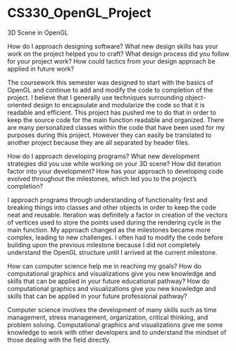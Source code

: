 # CS330_OpenGL_Project
3D Scene in OpenGL


How do I approach designing software?
What new design skills has your work on the project helped you to craft?
What design process did you follow for your project work?
How could tactics from your design approach be applied in future work?

  The coursework this semester was designed to start with the basics of OpenGL and continue to add and modify the code to completion of the project. I believe that I generally use techniques surrounding object-oriented design to encapsulate and modularize the code so that it is readable and efficient. This project has pushed me to do that in order to keep the source code for the main function readable and organized. There are many personalized classes within the code that have been used for my purposes during this project. However they can easily be translated to another project because they are all separated by header files.

How do I approach developing programs?
What new development strategies did you use while working on your 3D scene?
How did iteration factor into your development?
How has your approach to developing code evolved throughout the milestones, which led you to the project’s completion?

  I approach programs through understanding of functionality first and breaking things into classes and other objects in order to keep the code neat and reusable. Iteration was definitely a factor in creation of the vectors of vertices used to store the points used during the rendering cycle in the main function. My approach changed as the milestones became more complex, leading to new challenges. I often had to modify the code before building upon the previous milestone because I did not completely understand the OpenGL structure until I arrived at the current milestone.

How can computer science help me in reaching my goals?
How do computational graphics and visualizations give you new knowledge and skills that can be applied in your future educational pathway?
How do computational graphics and visualizations give you new knowledge and skills that can be applied in your future professional pathway?

  Computer science involves the development of many skills such as time management, stress management, organization, critical thinking, and problem solving. Computational graphics and visualizations give me some knowledge to work with other developers and to understand the mindset of those dealing with the field directly.
